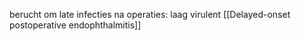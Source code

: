 berucht om late infecties na operaties: laag virulent
[[Delayed-onset postoperative endophthalmitis]]
